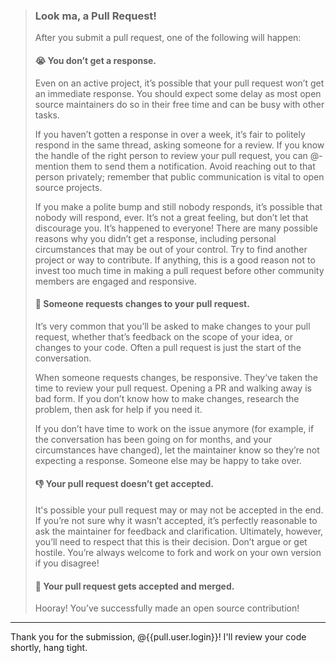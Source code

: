 > ### Look ma, a Pull Request!
> After you submit a pull request, one of the following will happen:
> 
> #### :sob: You don’t get a response.
> 
> Even on an active project, it’s possible that your pull request won’t get an immediate response. You should expect some delay as most open source maintainers do so in their free time and can be busy with other tasks. 
> 
> If you haven’t gotten a response in over a week, it’s fair to politely respond in the same thread, asking someone for a review. If you know the handle of the right person to review your pull request, you can @-mention them to send them a notification. Avoid reaching out to that person privately; remember that public communication is vital to open source projects.
> 
> If you make a polite bump and still nobody responds, it’s possible that nobody will respond, ever. It’s not a great feeling, but don’t let that discourage you. It’s happened to everyone! There are many possible reasons why you didn’t get a response, including personal circumstances that may be out of your control. Try to find another project or way to contribute. If anything, this is a good reason not to invest too much time in making a pull request before other community members are engaged and responsive.
> 
> #### :construction: Someone requests changes to your pull request.
> 
> It’s very common that you’ll be asked to make changes to your pull request, whether that’s feedback on the scope of your idea, or changes to your code. Often a pull request is just the start of the conversation.
> 
> When someone requests changes, be responsive. They’ve taken the time to review your pull request. Opening a PR and walking away is bad form. If you don’t know how to make changes, research the problem, then ask for help if you need it.
> 
> If you don’t have time to work on the issue anymore (for example, if the conversation has been going on for months, and your circumstances have changed), let the maintainer know so they’re not expecting a response. Someone else may be happy to take over.
>
> ####  :-1: Your pull request doesn’t get accepted.
> 
> It's possible your pull request may or may not be accepted in the end. If you’re not sure why it wasn’t accepted, it’s perfectly reasonable to ask the maintainer for feedback and clarification. Ultimately, however, you’ll need to respect that this is their decision. Don’t argue or get hostile. You’re always welcome to fork and work on your own version if you disagree!
>
> #### :tada: Your pull request gets accepted and merged.
> 
> Hooray! You’ve successfully made an open source contribution!
---
Thank you for the submission, @{{pull.user.login}}! I'll review your code shortly, hang tight.